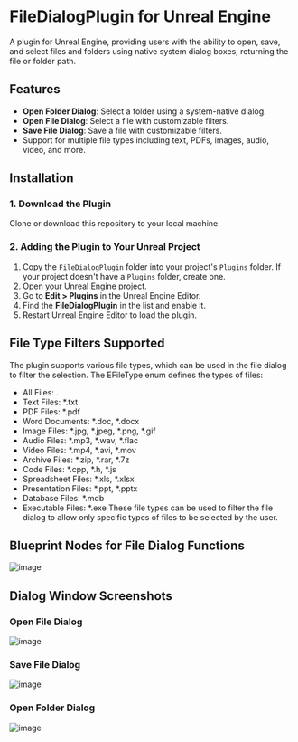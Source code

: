 # FileDialogPlugin for Unreal Engine

A plugin for Unreal Engine, providing users with the ability to open, save, and select files and folders using native system dialog boxes, returning the file or folder path.

## Features
- **Open Folder Dialog**: Select a folder using a system-native dialog.
- **Open File Dialog**: Select a file with customizable filters.
- **Save File Dialog**: Save a file with customizable filters.
- Support for multiple file types including text, PDFs, images, audio, video, and more.

## Installation

### 1. Download the Plugin
Clone or download this repository to your local machine.

### 2. Adding the Plugin to Your Unreal Project
1. Copy the `FileDialogPlugin` folder into your project's `Plugins` folder. If your project doesn't have a `Plugins` folder, create one.
2. Open your Unreal Engine project.
3. Go to **Edit > Plugins** in the Unreal Engine Editor.
4. Find the **FileDialogPlugin** in the list and enable it.
5. Restart Unreal Engine Editor to load the plugin.

## File Type Filters Supported
The plugin supports various file types, which can be used in the file dialog to filter the selection. The EFileType enum defines the types of files:

- All Files: *.*
- Text Files: *.txt
- PDF Files: *.pdf
- Word Documents: *.doc, *.docx
- Image Files: *.jpg, *.jpeg, *.png, *.gif
- Audio Files: *.mp3, *.wav, *.flac
- Video Files: *.mp4, *.avi, *.mov
- Archive Files: *.zip, *.rar, *.7z
- Code Files: *.cpp, *.h, *.js
- Spreadsheet Files: *.xls, *.xlsx
- Presentation Files: *.ppt, *.pptx
- Database Files: *.mdb
- Executable Files: *.exe
These file types can be used to filter the file dialog to allow only specific types of files to be selected by the user.

## Blueprint Nodes for File Dialog Functions

![image](https://github.com/user-attachments/assets/55fc38a3-9777-4d93-8b29-387456f5b813)

## Dialog Window Screenshots

### Open File Dialog
![image](https://github.com/user-attachments/assets/fa3010df-a3c2-4380-a73c-977615ad6df6)

### Save File Dialog
![image](https://github.com/user-attachments/assets/ca9ea5b6-7604-475a-9cd1-2b9cde17dc23)

### Open Folder Dialog
![image](https://github.com/user-attachments/assets/96cc4556-45d0-4dcd-ace4-d1a3a87da4e0)


